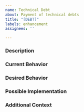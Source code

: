 ```yaml
---
name: Technical Debt
about: Payment of technical debts
title: "[DEBT]"
labels: enhancement
assignees: ''

---
```


### Description
<!-- Provide a detailed description of the change or addition you are proposing. -->

### Current Behavior
<!-- Describe the current behavior you want to change -->

### Desired Behavior
<!-- Describe the intended behavior and the reason for change -->

### Possible Implementation
<!-- Not obligatory, but suggest possible implementations to evaluate the idea. -->

### Additional Context
<!-- Add any other context or screenshots idea or concept here. -->
